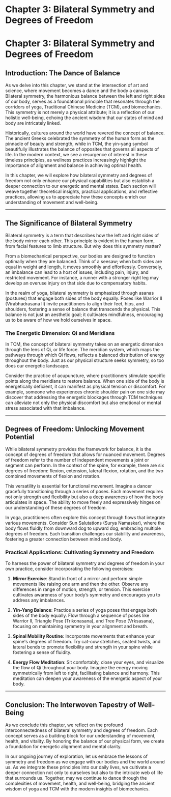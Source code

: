 # Chapter 3: Bilateral Symmetry and Degrees of Freedom

# Chapter 3: Bilateral Symmetry and Degrees of Freedom

## Introduction: The Dance of Balance

As we delve into this chapter, we stand at the intersection of art and science, where movement becomes a dance and the body a canvas. Bilateral symmetry, the harmonious balance between the left and right sides of our body, serves as a foundational principle that resonates through the corridors of yoga, Traditional Chinese Medicine (TCM), and biomechanics. This symmetry is not merely a physical attribute; it is a reflection of our holistic well-being, echoing the ancient wisdom that our states of mind and body are intricately linked.

Historically, cultures around the world have revered the concept of balance. The ancient Greeks celebrated the symmetry of the human form as the pinnacle of beauty and strength, while in TCM, the yin-yang symbol beautifully illustrates the balance of opposites that governs all aspects of life. In the modern context, we see a resurgence of interest in these timeless principles, as wellness practices increasingly highlight the importance of alignment and balance in achieving optimal health. 

In this chapter, we will explore how bilateral symmetry and degrees of freedom not only enhance our physical capabilities but also establish a deeper connection to our energetic and mental states. Each section will weave together theoretical insights, practical applications, and reflective practices, allowing us to appreciate how these concepts enrich our understanding of movement and well-being.

---

## The Significance of Bilateral Symmetry

Bilateral symmetry is a term that describes how the left and right sides of the body mirror each other. This principle is evident in the human form, from facial features to limb structure. But why does this symmetry matter? 

From a biomechanical perspective, our bodies are designed to function optimally when they are balanced. Think of a seesaw; when both sides are equal in weight and length, it moves smoothly and effortlessly. Conversely, an imbalance can lead to a host of issues, including pain, injury, and restricted movement. For instance, a runner with a stronger right leg may develop an overuse injury on that side due to compensatory habits. 

In the realm of yoga, bilateral symmetry is emphasized through asanas (postures) that engage both sides of the body equally. Poses like Warrior II (Virabhadrasana II) invite practitioners to align their feet, hips, and shoulders, fostering a sense of balance that transcends the physical. This balance is not just an aesthetic goal; it cultivates mindfulness, encouraging us to be aware of how we hold ourselves in space.

### The Energetic Dimension: Qi and Meridians

In TCM, the concept of bilateral symmetry takes on an energetic dimension through the lens of Qi, or life force. The meridian system, which maps the pathways through which Qi flows, reflects a balanced distribution of energy throughout the body. Just as our physical structure seeks symmetry, so too does our energetic landscape.

Consider the practice of acupuncture, where practitioners stimulate specific points along the meridians to restore balance. When one side of the body is energetically deficient, it can manifest as physical tension or discomfort. For example, someone who experiences chronic shoulder pain on one side may discover that addressing the energetic blockages through TCM techniques can alleviate not only the physical discomfort but also emotional or mental stress associated with that imbalance.

---

## Degrees of Freedom: Unlocking Movement Potential

While bilateral symmetry provides the framework for balance, it is the concept of degrees of freedom that allows for nuanced movement. Degrees of freedom refer to the number of independent movements a joint or segment can perform. In the context of the spine, for example, there are six degrees of freedom: flexion, extension, lateral flexion, rotation, and the two combined movements of flexion and rotation.

This versatility is essential for functional movement. Imagine a dancer gracefully transitioning through a series of poses. Each movement requires not only strength and flexibility but also a deep awareness of how the body articulates in space. The ability to move freely and expressively hinges on our understanding of these degrees of freedom.

In yoga, practitioners often explore this concept through flows that integrate various movements. Consider Sun Salutations (Surya Namaskar), where the body flows fluidly from downward dog to upward dog, embracing multiple degrees of freedom. Each transition challenges our stability and awareness, fostering a greater connection between mind and body.

### Practical Applications: Cultivating Symmetry and Freedom

To harness the power of bilateral symmetry and degrees of freedom in your own practice, consider incorporating the following exercises:

1. **Mirror Exercise**: Stand in front of a mirror and perform simple movements like raising one arm and then the other. Observe any differences in range of motion, strength, or tension. This exercise cultivates awareness of your body’s symmetry and encourages you to address any imbalances.

2. **Yin-Yang Balance**: Practice a series of yoga poses that engage both sides of the body equally. Flow through a sequence of poses like Warrior II, Triangle Pose (Trikonasana), and Tree Pose (Vrksasana), focusing on maintaining symmetry in your alignment and breath.

3. **Spinal Mobility Routine**: Incorporate movements that enhance your spine's degrees of freedom. Try cat-cow stretches, seated twists, and lateral bends to promote flexibility and strength in your spine while fostering a sense of fluidity.

4. **Energy Flow Meditation**: Sit comfortably, close your eyes, and visualize the flow of Qi throughout your body. Imagine the energy moving symmetrically from left to right, facilitating balance and harmony. This meditation can deepen your awareness of the energetic aspect of your body.

---

## Conclusion: The Interwoven Tapestry of Well-Being

As we conclude this chapter, we reflect on the profound interconnectedness of bilateral symmetry and degrees of freedom. Each concept serves as a building block for our understanding of movement, health, and vitality. By honoring the balance of our physical form, we create a foundation for energetic alignment and mental clarity.

In our ongoing journey of exploration, let us embrace the lessons of symmetry and freedom as we engage with our bodies and the world around us. As we integrate these principles into our daily lives, we cultivate a deeper connection not only to ourselves but also to the intricate web of life that surrounds us. Together, may we continue to dance through the complexities of movement, health, and well-being, bridging the ancient wisdom of yoga and TCM with the modern insights of biomechanics.